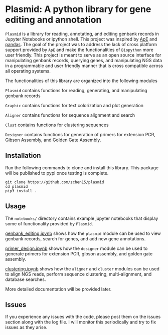 # Plasmid: A python library for gene editing and annotation
`Plasmid` is a library for reading, annotating, and editing genbank records in Jupyter Notebooks or ipython shell. This project was inspired by [ApE](https://jorgensen.biology.utah.edu/wayned/ape/) and [pandas](https://pandas.pydata.org/). The goal of the project was to address the lack of cross platform support provided by `ApE` and make the functionalities of `Biopython` more user friendly. This project is meant to serve as an open source interface for manipulating genbank records, querying genes, and manipulating NGS data in a programmable and user friendly manner that is cross compatible across all operating systems.

The functionalities of this library are organized into the following modules

`Plasmid` contains functions for reading, generating, and manipulating genbank records

`Graphic` contains functions for text colorization and plot generation

`Aligner` contains functions for sequence alignment and search

`Clust` contains functions for clustering sequences

`Designer` contains functions for generation of primers for extension PCR, Gibson Assembly, and Golden Gate Assembly.

## Installation
Run the following commands to clone and install this library. This package will be published to pypi once testing is complete.

```
git clone https://github.com/zchen15/plasmid
cd plasmid
pip3 install .
```

## Usage 
The `notebooks/` directory contains example jupyter notebooks that display some of functionality provided by `Plasmid`.

[genbank_editing.ipynb](https://zchen15.github.io/pages/misc/genbank_editing.html) shows how the `plasmid` module can be used to view genbank records, search for genes, and add new gene annotations.

[primer_design.ipynb](https://zchen15.github.io/pages/misc/primer_design.html) shows how the `designer` module can be used to generate primers for extension PCR, gibson assembly, and golden gate assembly.

[clustering.ipynb](https://zchen15.github.io/pages/misc/clustering.html) shows how the `aligner` and `cluster` modules can be used to align NGS reads, perform sequence clustering, multi-alignment, and database searches.

More detailed documentation will be provided later.

## Issues
If you experience any issues with the code, please post them on the issues section along with the log file. I will monitor this periodically and try to fix issues as they arise.


